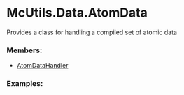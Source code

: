 # <a id="McUtils.Data.AtomData">McUtils.Data.AtomData</a>
    
Provides a class for handling a compiled set of atomic data

### Members:

  - [AtomDataHandler](AtomData/AtomDataHandler.md)

### Examples:

